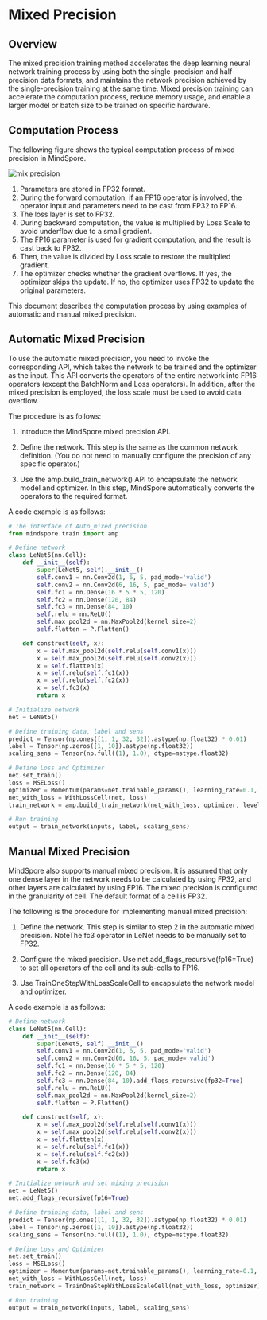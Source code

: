 # Mixed Precision

## Overview

The mixed precision training method accelerates the deep learning neural network training process by using both the single-precision and half-precision data formats, and maintains the network precision achieved by the single-precision training at the same time.
Mixed precision training can accelerate the computation process, reduce memory usage, and enable a larger model or batch size to be trained on specific hardware.

## Computation Process

The following figure shows the typical computation process of mixed precision in MindSpore.

![mix precision](./images/mix_precision.jpg)

1. Parameters are stored in FP32 format.
2. During the forward computation, if an FP16 operator is involved, the operator input and parameters need to be cast from FP32 to FP16.
3. The loss layer is set to FP32.
4. During backward computation, the value is multiplied by Loss Scale to avoid underflow due to a small gradient.
5. The FP16 parameter is used for gradient computation, and the result is cast back to FP32.
6. Then, the value is divided by Loss scale to restore the multiplied gradient.
7. The optimizer checks whether the gradient overflows. If yes, the optimizer skips the update. If no, the optimizer uses FP32 to update the original parameters.

This document describes the computation process by using examples of automatic and manual mixed precision.

## Automatic Mixed Precision

To use the automatic mixed precision, you need to invoke the corresponding API, which takes the network to be trained and the optimizer as the input. This API converts the operators of the entire network into FP16 operators (except the BatchNorm and Loss operators).
In addition, after the mixed precision is employed, the loss scale must be used to avoid data overflow.

The procedure is as follows:

1. Introduce the MindSpore mixed precision API.

2. Define the network. This step is the same as the common network definition. (You do not need to manually configure the precision of any specific operator.)

3. Use the amp.build_train_network() API to encapsulate the network model and optimizer. In this step, MindSpore automatically converts the operators to the required format.

A code example is as follows:

```python
# The interface of Auto_mixed precision
from mindspore.train import amp

# Define network
class LeNet5(nn.Cell):
    def __init__(self):
        super(LeNet5, self).__init__()
        self.conv1 = nn.Conv2d(1, 6, 5, pad_mode='valid')
        self.conv2 = nn.Conv2d(6, 16, 5, pad_mode='valid')
        self.fc1 = nn.Dense(16 * 5 * 5, 120)
        self.fc2 = nn.Dense(120, 84)
        self.fc3 = nn.Dense(84, 10)
        self.relu = nn.ReLU()
        self.max_pool2d = nn.MaxPool2d(kernel_size=2)
        self.flatten = P.Flatten()

    def construct(self, x):
        x = self.max_pool2d(self.relu(self.conv1(x)))
        x = self.max_pool2d(self.relu(self.conv2(x)))
        x = self.flatten(x)
        x = self.relu(self.fc1(x))
        x = self.relu(self.fc2(x))
        x = self.fc3(x)
        return x

# Initialize network
net = LeNet5()

# Define training data, label and sens
predict = Tensor(np.ones([1, 1, 32, 32]).astype(np.float32) * 0.01)
label = Tensor(np.zeros([1, 10]).astype(np.float32))
scaling_sens = Tensor(np.full((1), 1.0), dtype=mstype.float32)

# Define Loss and Optimizer
net.set_train()
loss = MSELoss()
optimizer = Momentum(params=net.trainable_params(), learning_rate=0.1, momentum=0.9)
net_with_loss = WithLossCell(net, loss)
train_network = amp.build_train_network(net_with_loss, optimizer, level="O2")

# Run training
output = train_network(inputs, label, scaling_sens)
```

## Manual Mixed Precision

MindSpore also supports manual mixed precision. It is assumed that only one dense layer in the network needs to be calculated by using FP32, and other layers are calculated by using FP16. The mixed precision is configured in the granularity of cell. The default format of a cell is FP32.

The following is the procedure for implementing manual mixed precision:

1. Define the network. This step is similar to step 2 in the automatic mixed precision. NoteThe fc3 operator in LeNet needs to be manually set to FP32.

2. Configure the mixed precision. Use net.add_flags_recursive(fp16=True) to set all operators of the cell and its sub-cells to FP16.

3. Use TrainOneStepWithLossScaleCell to encapsulate the network model and optimizer.

A code example is as follows:

```python
# Define network
class LeNet5(nn.Cell):
    def __init__(self):
        super(LeNet5, self).__init__()
        self.conv1 = nn.Conv2d(1, 6, 5, pad_mode='valid')
        self.conv2 = nn.Conv2d(6, 16, 5, pad_mode='valid')
        self.fc1 = nn.Dense(16 * 5 * 5, 120)
        self.fc2 = nn.Dense(120, 84)
        self.fc3 = nn.Dense(84, 10).add_flags_recursive(fp32=True)
        self.relu = nn.ReLU()
        self.max_pool2d = nn.MaxPool2d(kernel_size=2)
        self.flatten = P.Flatten()

    def construct(self, x):
        x = self.max_pool2d(self.relu(self.conv1(x)))
        x = self.max_pool2d(self.relu(self.conv2(x)))
        x = self.flatten(x)
        x = self.relu(self.fc1(x))
        x = self.relu(self.fc2(x))
        x = self.fc3(x)
        return x

# Initialize network and set mixing precision
net = LeNet5()
net.add_flags_recursive(fp16=True)

# Define training data, label and sens
predict = Tensor(np.ones([1, 1, 32, 32]).astype(np.float32) * 0.01)
label = Tensor(np.zeros([1, 10]).astype(np.float32))
scaling_sens = Tensor(np.full((1), 1.0), dtype=mstype.float32)

# Define Loss and Optimizer
net.set_train()
loss = MSELoss()
optimizer = Momentum(params=net.trainable_params(), learning_rate=0.1, momentum=0.9)
net_with_loss = WithLossCell(net, loss)
train_network = TrainOneStepWithLossScaleCell(net_with_loss, optimizer)

# Run training
output = train_network(inputs, label, scaling_sens)
```
